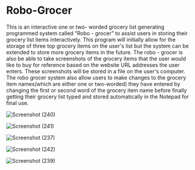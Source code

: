# Robo-Grocer

This is an interactive one or two- worded grocery list generating programmed system called “Robo - grocer” to assist users in storing their grocery list items interactively. This program will initially allow for the storage of three top grocery items on the user's list but the system
can be extended to store more grocery items in the future. The robo - grocer is also be able to take screenshots of the grocery items that the user would like to buy for reference based on the website URL addresses the user enters. These screenshots will be stored in a file on the user's computer. 
The robo grocer system also allow users to make changes to the grocery item names(which are either one or two-worded) they have entered by changing the first or second word of the grocery item name before finally getting their grocery list typed and stored automatically in the Notepad for final use.


![Screenshot (240)](https://user-images.githubusercontent.com/96533023/218493791-e96cbf9b-7c43-4283-ac7e-575d13100d62.png)

![Screenshot (241)](https://user-images.githubusercontent.com/96533023/218493809-eaa6f2e3-867a-4183-bb08-acd8a38f8405.png)

![Screenshot (237)](https://user-images.githubusercontent.com/96533023/218493817-5001bbda-e45a-41ff-87d9-b21e2bd5d7f5.png)

![Screenshot (242)](https://user-images.githubusercontent.com/96533023/218493833-d0df4ec6-b08b-4ff8-84c5-43f046299a46.png)

![Screenshot (239)](https://user-images.githubusercontent.com/96533023/218493855-9895890a-d60d-413d-b23d-077166c698dd.png)
